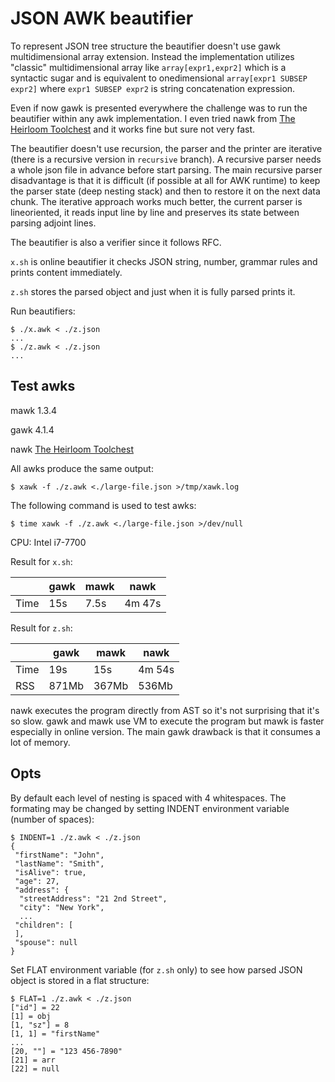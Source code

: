 # JSON AWK beautifier

To represent JSON tree structure the beautifier doesn't use gawk multidimensional array extension. Instead the implementation utilizes "classic" multidimensional array like `array[expr1,expr2]` which is a syntactic sugar and is equivalent to onedimensional `array[expr1 SUBSEP  expr2]` where `expr1 SUBSEP expr2` is string concatenation expression.

Even if now gawk is presented everywhere the challenge was to run the beautifier within any awk implementation. I even tried nawk from [The Heirloom Toolchest](http://heirloom.sourceforge.net/tools.html) and it works fine but sure not very fast.

The beautifier doesn't use recursion, the parser and the printer are iterative (there is a recursive version in `recursive` branch). A recursive parser needs a whole json file in advance before start parsing. The main recursive parser disadvantage is that it is difficult (if possible at all for AWK runtime) to keep the parser state (deep nesting stack) and then to restore it on the next data chunk. The iterative approach works much better, the current parser is lineoriented, it reads input line by line and preserves its state between parsing adjoint lines.

The beautifier is also a verifier since it follows RFC.

`x.sh` is online beautifier it checks JSON string, number, grammar rules and prints content immediately.

`z.sh` stores the parsed object and just when it is fully parsed prints it. 

Run beautifiers:

```
$ ./x.awk < ./z.json
...
$ ./z.awk < ./z.json
...

```

## Test awks

mawk 1.3.4

gawk 4.1.4

nawk [The Heirloom Toolchest](http://heirloom.sourcefoge.net/tools.html)

All awks produce the same output:

```
$ xawk -f ./z.awk <./large-file.json >/tmp/xawk.log
```

The following command is used to test awks:

```
$ time xawk -f ./z.awk <./large-file.json >/dev/null
```

CPU: Intel i7-7700

Result for `x.sh`:

|      | gawk  | mawk  | nawk   |
| ---  | ---   | ---   | ---    |
| Time | 15s   | 7.5s  | 4m 47s |


Result for `z.sh`:

|      | gawk  | mawk  | nawk   |
| ---  | ---   | ---   | ---    |
| Time | 19s   | 15s   | 4m 54s |
| RSS  | 871Mb | 367Mb | 536Mb  |


nawk executes the program directly from AST so it's not surprising that it's so slow. gawk and mawk use VM to execute the program but mawk is faster especially in online version. The main gawk drawback is that it consumes a lot of memory.

## Opts

By default each level of nesting is spaced with 4 whitespaces. The formating may be changed by setting INDENT environment variable (number of spaces):

```
$ INDENT=1 ./z.awk < ./z.json
{
 "firstName": "John",
 "lastName": "Smith",
 "isAlive": true,
 "age": 27,
 "address": {
  "streetAddress": "21 2nd Street",
  "city": "New York",
  ...
 "children": [
 ],
 "spouse": null
}

```

Set FLAT environment variable (for `z.sh` only) to see how parsed JSON object is stored in a flat structure:

```
$ FLAT=1 ./z.awk < ./z.json
["id"] = 22
[1] = obj
[1, "sz"] = 8
[1, 1] = "firstName"
...
[20, ""] = "123 456-7890"
[21] = arr
[22] = null
```

